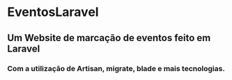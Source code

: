 # EventosLaravel

## Um Website de marcação de eventos feito em Laravel

### Com a utilização de Artisan, migrate, blade e mais tecnologias.
